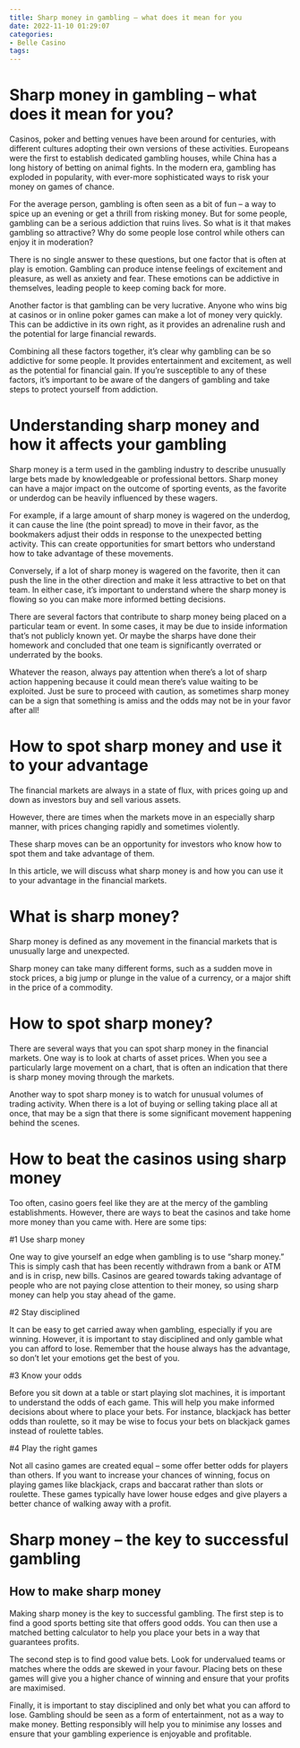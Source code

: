 ```yaml
---
title: Sharp money in gambling – what does it mean for you
date: 2022-11-10 01:29:07
categories:
- Belle Casino
tags:
---
```



#  Sharp money in gambling – what does it mean for you?

Casinos, poker and betting venues have been around for centuries, with different cultures adopting their own versions of these activities. Europeans were the first to establish dedicated gambling houses, while China has a long history of betting on animal fights. In the modern era, gambling has exploded in popularity, with ever-more sophisticated ways to risk your money on games of chance.

For the average person, gambling is often seen as a bit of fun – a way to spice up an evening or get a thrill from risking money. But for some people, gambling can be a serious addiction that ruins lives. So what is it that makes gambling so attractive? Why do some people lose control while others can enjoy it in moderation?

There is no single answer to these questions, but one factor that is often at play is emotion. Gambling can produce intense feelings of excitement and pleasure, as well as anxiety and fear. These emotions can be addictive in themselves, leading people to keep coming back for more.

Another factor is that gambling can be very lucrative. Anyone who wins big at casinos or in online poker games can make a lot of money very quickly. This can be addictive in its own right, as it provides an adrenaline rush and the potential for large financial rewards.

Combining all these factors together, it’s clear why gambling can be so addictive for some people. It provides entertainment and excitement, as well as the potential for financial gain. If you’re susceptible to any of these factors, it’s important to be aware of the dangers of gambling and take steps to protect yourself from addiction.

#  Understanding sharp money and how it affects your gambling

Sharp money is a term used in the gambling industry to describe unusually large bets made by knowledgeable or professional bettors. Sharp money can have a major impact on the outcome of sporting events, as the favorite or underdog can be heavily influenced by these wagers.

For example, if a large amount of sharp money is wagered on the underdog, it can cause the line (the point spread) to move in their favor, as the bookmakers adjust their odds in response to the unexpected betting activity. This can create opportunities for smart bettors who understand how to take advantage of these movements.

Conversely, if a lot of sharp money is wagered on the favorite, then it can push the line in the other direction and make it less attractive to bet on that team. In either case, it’s important to understand where the sharp money is flowing so you can make more informed betting decisions.

There are several factors that contribute to sharp money being placed on a particular team or event. In some cases, it may be due to inside information that’s not publicly known yet. Or maybe the sharps have done their homework and concluded that one team is significantly overrated or underrated by the books.

Whatever the reason, always pay attention when there’s a lot of sharp action happening because it could mean there’s value waiting to be exploited. Just be sure to proceed with caution, as sometimes sharp money can be a sign that something is amiss and the odds may not be in your favor after all!

#  How to spot sharp money and use it to your advantage

The financial markets are always in a state of flux, with prices going up and down as investors buy and sell various assets.

However, there are times when the markets move in an especially sharp manner, with prices changing rapidly and sometimes violently.

These sharp moves can be an opportunity for investors who know how to spot them and take advantage of them.

In this article, we will discuss what sharp money is and how you can use it to your advantage in the financial markets.

# What is sharp money?

Sharp money is defined as any movement in the financial markets that is unusually large and unexpected.

Sharp money can take many different forms, such as a sudden move in stock prices, a big jump or plunge in the value of a currency, or a major shift in the price of a commodity.

# How to spot sharp money?

There are several ways that you can spot sharp money in the financial markets. One way is to look at charts of asset prices. When you see a particularly large movement on a chart, that is often an indication that there is sharp money moving through the markets.

Another way to spot sharp money is to watch for unusual volumes of trading activity. When there is a lot of buying or selling taking place all at once, that may be a sign that there is some significant movement happening behind the scenes.

#  How to beat the casinos using sharp money

Too often, casino goers feel like they are at the mercy of the gambling establishments. However, there are ways to beat the casinos and take home more money than you came with. Here are some tips:

#1 Use sharp money

One way to give yourself an edge when gambling is to use “sharp money.” This is simply cash that has been recently withdrawn from a bank or ATM and is in crisp, new bills. Casinos are geared towards taking advantage of people who are not paying close attention to their money, so using sharp money can help you stay ahead of the game.

#2 Stay disciplined

It can be easy to get carried away when gambling, especially if you are winning. However, it is important to stay disciplined and only gamble what you can afford to lose. Remember that the house always has the advantage, so don’t let your emotions get the best of you.

#3 Know your odds

Before you sit down at a table or start playing slot machines, it is important to understand the odds of each game. This will help you make informed decisions about where to place your bets. For instance, blackjack has better odds than roulette, so it may be wise to focus your bets on blackjack games instead of roulette tables.

#4 Play the right games

Not all casino games are created equal – some offer better odds for players than others. If you want to increase your chances of winning, focus on playing games like blackjack, craps and baccarat rather than slots or roulette. These games typically have lower house edges and give players a better chance of walking away with a profit.

#  Sharp money – the key to successful gambling

## How to make sharp money

Making sharp money is the key to successful gambling. The first step is to find a good sports betting site that offers good odds. You can then use a matched betting calculator to help you place your bets in a way that guarantees profits.

The second step is to find good value bets. Look for undervalued teams or matches where the odds are skewed in your favour. Placing bets on these games will give you a higher chance of winning and ensure that your profits are maximised.

Finally, it is important to stay disciplined and only bet what you can afford to lose. Gambling should be seen as a form of entertainment, not as a way to make money. Betting responsibly will help you to minimise any losses and ensure that your gambling experience is enjoyable and profitable.